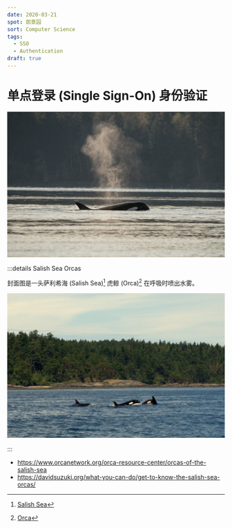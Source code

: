 ```yaml
---
date: 2020-03-21
spot: 郎景园
sort: Computer Science
tags:
  - SSO
  - Authentication
draft: true
---
```


# 单点登录 (Single Sign-On) 身份验证

![Orca exhaling](./salish-sea-orca-exhaling.jpg "Permitted under [CC BY-NC 4.0](https://creativecommons.org/licenses/by-nc/4.0/) (image resized). © [**liamkmc**](https://www.inaturalist.org/people/liamkmc). [*inaturalist.org*](https://www.inaturalist.org/photos/106254096).")

:::details Salish Sea Orcas

封面图是一头萨利希海 (Salish Sea)[^salish_sea] 虎鲸 (Orca)[^orca] 在呼吸时喷出水雾。

[^salish_sea]: [Salish Sea](https://en.wikipedia.org/wiki/Salish_Sea)
[^orca]: [Orca](https://en.wikipedia.org/wiki/Orca)

![Salish Sea Orcas](./salish-sea-orcas.jpg "Permitted under [CC BY-NC 4.0](https://creativecommons.org/licenses/by-nc/4.0/) (image resized). © [**Antonio Flores**](https://www.inaturalist.org/people/antonioflores). [*inaturalist.org*](https://www.inaturalist.org/photos/70768468).")

:::

- <https://www.orcanetwork.org/orca-resource-center/orcas-of-the-salish-sea>
- <https://davidsuzuki.org/what-you-can-do/get-to-know-the-salish-sea-orcas/>
